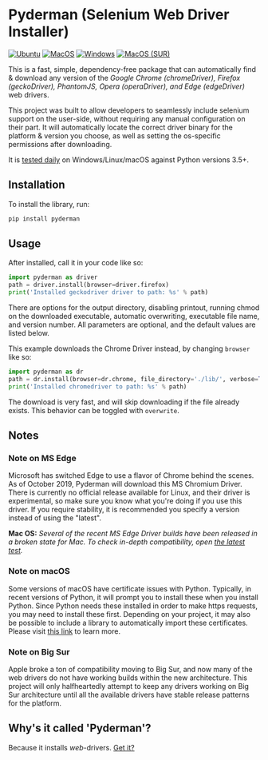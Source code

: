 # Pyderman (Selenium Web Driver Installer)

[![Ubuntu](
  https://github.com/shadowmoose/pyderman/workflows/Ubuntu/badge.svg
  )](
  https://github.com/shadowmoose/pyderman/actions?query=workflow%3AUbuntu
) [![MacOS](
  https://github.com/shadowmoose/pyderman/workflows/MacOS/badge.svg
  )](
  https://github.com/shadowmoose/pyderman/actions?query=workflow%3AMacOS
) [![Windows](
  https://github.com/shadowmoose/pyderman/workflows/Windows/badge.svg
  )](
  https://github.com/shadowmoose/pyderman/actions?query=workflow%3AWindows
) [![MacOS (SUR)](
  https://github.com/shadowmoose/pyderman/actions/workflows/test-macOS-sur.yml/badge.svg
  )](
  https://github.com/shadowmoose/pyderman/actions/workflows/test-macOS-sur.yml
)

This is a fast, simple, dependency-free package that can automatically find & download any version of
the *Google Chrome (chromeDriver), Firefox (geckoDriver), PhantomJS, Opera (operaDriver), and Edge (edgeDriver)* web drivers.

This project was built to allow developers to seamlessly include selenium support on the user-side, without requiring any manual configuration on their part. It will automatically locate the correct driver binary for the platform & version you choose, as well as setting the os-specific permissions after downloading.

It is [tested daily](https://github.com/shadowmoose/pyderman/actions) on Windows/Linux/macOS against Python versions 3.5+.

## Installation

To install the library, run:

```bash
pip install pyderman
```

## Usage

After installed, call it in your code like so:

```python
import pyderman as driver
path = driver.install(browser=driver.firefox)
print('Installed geckodriver driver to path: %s' % path)
```

There are options for the output directory, disabling printout, running chmod on the downloaded executable,
automatic overwriting, executable file name, and version number.
All parameters are optional, and the default values are listed below.

This example downloads the Chrome Driver instead, by changing ```browser``` like so:

```python
import pyderman as dr
path = dr.install(browser=dr.chrome, file_directory='./lib/', verbose=True, chmod=True, overwrite=False, version=None, filename=None, return_info=False)
print('Installed chromedriver to path: %s' % path)
```

The download is very fast, and will skip downloading if the file already exists. This behavior can be toggled with ```overwrite```.

## Notes

### Note on MS Edge

Microsoft has switched Edge to use a flavor of Chrome behind the scenes. As of October 2019, Pyderman will download this MS Chromium Driver. There is currently no official release available for Linux, and their driver is experimental, so make sure you know what you're doing if you use this driver. If you require stability, it is recommended you specify a version instead of using the "latest".

__Mac OS:__ *Several of the recent MS Edge Driver builds have been released in a broken state for Mac. To check in-depth compatibility, open [the latest test](https://github.com/shadowmoose/pyderman/actions?query=workflow%3AMacOS).*

### Note on macOS

Some versions of macOS have certificate issues with Python. Typically, in recent versions of Python, it will prompt you to install these when you install Python. Since Python needs these installed in order to make https requests, you may need to install these first. Depending on your project, it may also be possible to include a library to automatically import these certificates. Please visit [this link](https://timonweb.com/tutorials/fixing-certificate_verify_failed-error-when-trying-requests_html-out-on-mac/) to learn more.

### Note on Big Sur

Apple broke a ton of compatibility moving to Big Sur, and now many of the web drivers do not have working builds within the new architecture. This project will only halfheartedly attempt to keep any drivers working on Big Sur architecture until all the available drivers have stable release patterns for the platform.

## Why's it called 'Pyderman'?

Because it installs *web*-drivers. [Get it?](https://youtu.be/4o29VoxtsFk)
